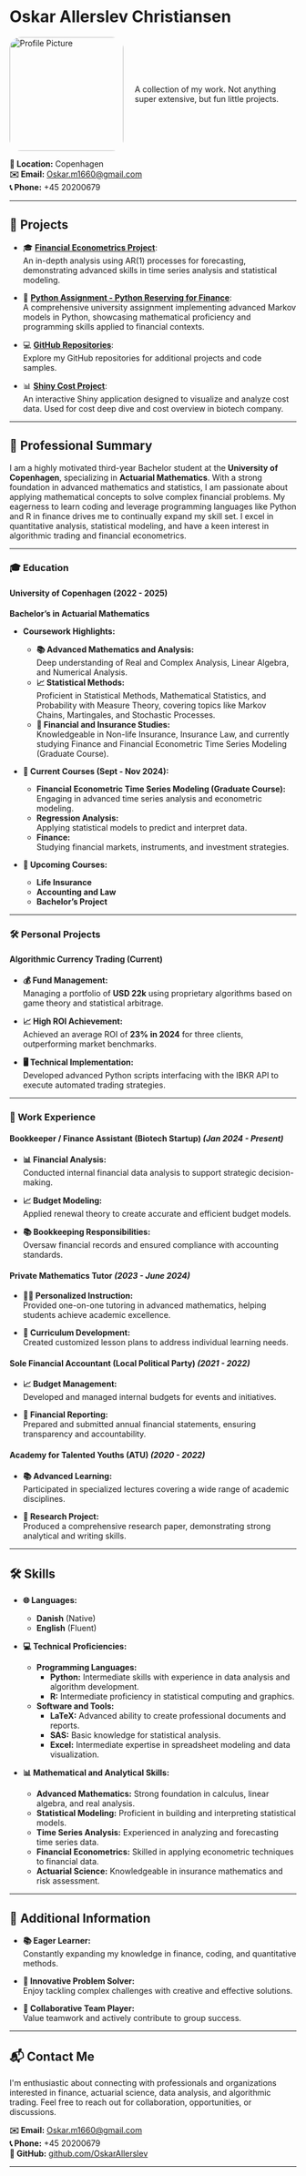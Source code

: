 # Oskar Allerslev Christiansen

<div style="display: flex; align-items: center;">
  
  <!-- Image positioned to the left with proper scaling -->
  <img src="assets/face.jpg" alt="Profile Picture" style="width: 200px; max-width: 100%; height: auto; border-radius: 10%; margin-right: 20px;">
  
  <!-- Personal introduction and content on the right side of the image -->
  <div>
    A collection of my work. Not anything super extensive, but fun little projects.
  </div>
</div>

**📍 Location:** Copenhagen  
**✉️ Email:** [Oskar.m1660@gmail.com](mailto:Oskar.m1660@gmail.com)  
**📞 Phone:** +45 20200679  

---

## 🚀 Projects

- 🎓 [**Financial Econometrics Project**](https://rpubs.com/OskarAllerslev/1223102):  
  An in-depth analysis using AR(1) processes for forecasting, demonstrating advanced skills in time series analysis and statistical modeling.

- 🐍 [**Python Assignment - Python Reserving for Finance**](https://github.com/OskarAllerslev/Python-reserve-assignment):  
  A comprehensive university assignment implementing advanced Markov models in Python, showcasing mathematical proficiency and programming skills applied to financial contexts.

- 💻 [**GitHub Repositories**](https://github.com/OskarAllerslev):  
  Explore my GitHub repositories for additional projects and code samples.

- 📊 [**Shiny Cost Project**](https://oskarallerslev.shinyapps.io/project/):  
  An interactive Shiny application designed to visualize and analyze cost data. Used for cost deep dive and cost overview in biotech company.

---

## 📝 Professional Summary

I am a highly motivated third-year Bachelor student at the **University of Copenhagen**, specializing in **Actuarial Mathematics**. With a strong foundation in advanced mathematics and statistics, I am passionate about applying mathematical concepts to solve complex financial problems. My eagerness to learn coding and leverage programming languages like Python and R in finance drives me to continually expand my skill set. I excel in quantitative analysis, statistical modeling, and have a keen interest in algorithmic trading and financial econometrics.

---

### 🎓 Education

#### **University of Copenhagen** (2022 - 2025)
**Bachelor’s in Actuarial Mathematics**

- **Coursework Highlights:**
  - **📚 Advanced Mathematics and Analysis:**  
    Deep understanding of Real and Complex Analysis, Linear Algebra, and Numerical Analysis.
  - **📈 Statistical Methods:**  
    Proficient in Statistical Methods, Mathematical Statistics, and Probability with Measure Theory, covering topics like Markov Chains, Martingales, and Stochastic Processes.
  - **💼 Financial and Insurance Studies:**  
    Knowledgeable in Non-life Insurance, Insurance Law, and currently studying Finance and Financial Econometric Time Series Modeling (Graduate Course).

- **📅 Current Courses (Sept - Nov 2024):**
  - **Financial Econometric Time Series Modeling (Graduate Course):**  
    Engaging in advanced time series analysis and econometric modeling.
  - **Regression Analysis:**  
    Applying statistical models to predict and interpret data.
  - **Finance:**  
    Studying financial markets, instruments, and investment strategies.

- **🔮 Upcoming Courses:**
  - **Life Insurance**
  - **Accounting and Law**
  - **Bachelor’s Project**

---

### 🛠️ Personal Projects

#### **Algorithmic Currency Trading** (Current)

- **💰 Fund Management:**  
  Managing a portfolio of **USD 22k** using proprietary algorithms based on game theory and statistical arbitrage.
  
- **📈 High ROI Achievement:**  
  Achieved an average ROI of **23% in 2024** for three clients, outperforming market benchmarks.
  
- **🖥️ Technical Implementation:**  
  Developed advanced Python scripts interfacing with the IBKR API to execute automated trading strategies.

---

### 💼 Work Experience

#### **Bookkeeper / Finance Assistant** (Biotech Startup) *(Jan 2024 - Present)*

- **📊 Financial Analysis:**  
  Conducted internal financial data analysis to support strategic decision-making.
  
- **📈 Budget Modeling:**  
  Applied renewal theory to create accurate and efficient budget models.
  
- **📚 Bookkeeping Responsibilities:**  
  Oversaw financial records and ensured compliance with accounting standards.

#### **Private Mathematics Tutor** *(2023 - June 2024)*

- **👨‍🏫 Personalized Instruction:**  
  Provided one-on-one tutoring in advanced mathematics, helping students achieve academic excellence.
  
- **📝 Curriculum Development:**  
  Created customized lesson plans to address individual learning needs.

#### **Sole Financial Accountant** (Local Political Party) *(2021 - 2022)*

- **📈 Budget Management:**  
  Developed and managed internal budgets for events and initiatives.
  
- **🧾 Financial Reporting:**  
  Prepared and submitted annual financial statements, ensuring transparency and accountability.

#### **Academy for Talented Youths (ATU)** *(2020 - 2022)*

- **📚 Advanced Learning:**  
  Participated in specialized lectures covering a wide range of academic disciplines.
  
- **📄 Research Project:**  
  Produced a comprehensive research paper, demonstrating strong analytical and writing skills.

---

## 🛠️ Skills

- **🌐 Languages:**
  - **Danish** (Native)
  - **English** (Fluent)

- **💻 Technical Proficiencies:**
  - **Programming Languages:**
    - **Python:** Intermediate skills with experience in data analysis and algorithm development.
    - **R:** Intermediate proficiency in statistical computing and graphics.
  - **Software and Tools:**
    - **LaTeX:** Advanced ability to create professional documents and reports.
    - **SAS:** Basic knowledge for statistical analysis.
    - **Excel:** Intermediate expertise in spreadsheet modeling and data visualization.

- **📊 Mathematical and Analytical Skills:**
  - **Advanced Mathematics:** Strong foundation in calculus, linear algebra, and real analysis.
  - **Statistical Modeling:** Proficient in building and interpreting statistical models.
  - **Time Series Analysis:** Experienced in analyzing and forecasting time series data.
  - **Financial Econometrics:** Skilled in applying econometric techniques to financial data.
  - **Actuarial Science:** Knowledgeable in insurance mathematics and risk assessment.

---

## 🌟 Additional Information

- **📚 Eager Learner:**  
  Constantly expanding my knowledge in finance, coding, and quantitative methods.
  
- **🧠 Innovative Problem Solver:**  
  Enjoy tackling complex challenges with creative and effective solutions.
  
- **🤝 Collaborative Team Player:**  
  Value teamwork and actively contribute to group success.

---

## 📬 Contact Me

I'm enthusiastic about connecting with professionals and organizations interested in finance, actuarial science, data analysis, and algorithmic trading. Feel free to reach out for collaboration, opportunities, or discussions.

**✉️ Email:** [Oskar.m1660@gmail.com](mailto:Oskar.m1660@gmail.com)  
**📞 Phone:** +45 20200679  
**🔗 GitHub:** [github.com/OskarAllerslev](https://github.com/OskarAllerslev)

---
